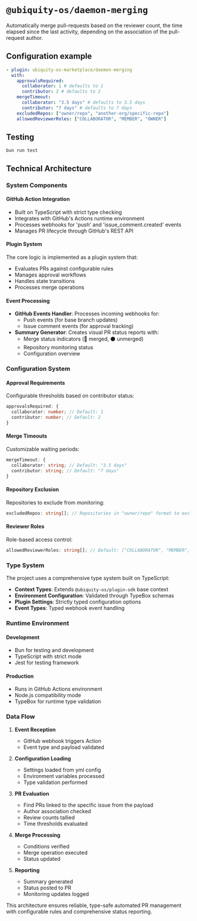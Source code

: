 # `@ubiquity-os/daemon-merging`

Automatically merge pull-requests based on the reviewer count, the time elapsed since the last activity, depending
on the association of the pull-request author.

## Configuration example

```yml
- plugin: ubiquity-os-marketplace/daemon-merging
  with:
    approvalsRequired:
      collaborator: 1 # defaults to 1
      contributor: 2 # defaults to 2
    mergeTimeout:
      collaborator: "3.5 days" # defaults to 3.5 days
      contributor: "7 days" # defaults to 7 days
    excludedRepos: ["owner/repo", "another-org/specific-repo"]
    allowedReviewerRoles: ["COLLABORATOR", "MEMBER", "OWNER"]
```

## Testing

```shell
bun run test
```

## Technical Architecture

### System Components

#### GitHub Action Integration

- Built on TypeScript with strict type checking
- Integrates with GitHub's Actions runtime environment
- Processes webhooks for 'push' and 'issue_comment.created' events
- Manages PR lifecycle through GitHub's REST API

#### Plugin System

The core logic is implemented as a plugin system that:

- Evaluates PRs against configurable rules
- Manages approval workflows
- Handles state transitions
- Processes merge operations

#### Event Processing

- **GitHub Events Handler**: Processes incoming webhooks for:
  - Push events (for base branch updates)
  - Issue comment events (for approval tracking)
- **Summary Generator**: Creates visual PR status reports with:
  - Merge status indicators (🔵 merged, ⚫️ unmerged)
  - Repository monitoring status
  - Configuration overview

### Configuration System

#### Approval Requirements

Configurable thresholds based on contributor status:

```typescript
approvalsRequired: {
  collaborator: number; // Default: 1
  contributor: number; // Default: 2
}
```

#### Merge Timeouts

Customizable waiting periods:

```typescript
mergeTimeout: {
  collaborator: string; // Default: "3.5 days"
  contributor: string; // Default: "7 days"
}
```

#### Repository Exclusion

Repositories to exclude from monitoring:

```typescript
excludedRepos: string[]; // Repositories in "owner/repo" format to exclude
```

#### Reviewer Roles

Role-based access control:

```typescript
allowedReviewerRoles: string[]; // Default: ["COLLABORATOR", "MEMBER", "OWNER"]
```

### Type System

The project uses a comprehensive type system built on TypeScript:

- **Context Types**: Extends `@ubiquity-os/plugin-sdk` base context
- **Environment Configuration**: Validated through TypeBox schemas
- **Plugin Settings**: Strictly typed configuration options
- **Event Types**: Typed webhook event handling

### Runtime Environment

#### Development

- Bun for testing and development
- TypeScript with strict mode
- Jest for testing framework

#### Production

- Runs in GitHub Actions environment
- Node.js compatibility mode
- TypeBox for runtime type validation

### Data Flow

1. **Event Reception**

   - GitHub webhook triggers Action
   - Event type and payload validated

2. **Configuration Loading**

   - Settings loaded from yml config
   - Environment variables processed
   - Type validation performed

3. **PR Evaluation**

   - Find PRs linked to the specific issue from the payload
   - Author association checked
   - Review counts tallied
   - Time thresholds evaluated

4. **Merge Processing**

   - Conditions verified
   - Merge operation executed
   - Status updated

5. **Reporting**
   - Summary generated
   - Status posted to PR
   - Monitoring updates logged

This architecture ensures reliable, type-safe automated PR management with configurable rules and comprehensive status reporting.
